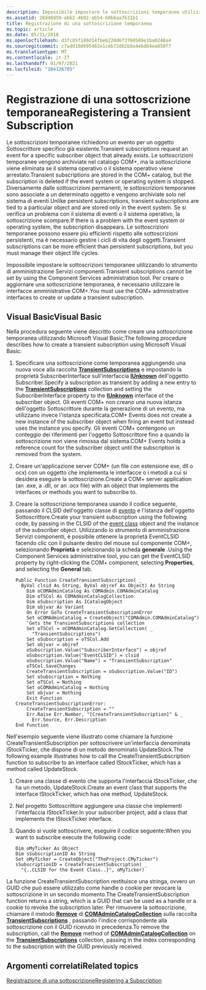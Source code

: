```yaml
---
description: Impossibile impostare le sottoscrizioni temporanee utilizzando lo strumento di amministrazione Servizi componenti. Per creare o aggiornare una sottoscrizione temporanea, è necessario utilizzare le interfacce amministrative COM+.
ms.assetid: 28d48d59-abb2-4682-ab54-60b6aa7b31b1
title: Registrazione di una sottoscrizione temporanea
ms.topic: article
ms.date: 05/31/2018
ms.openlocfilehash: d3fc85f189d14fbe6220d6f3760509e1ba0248a4
ms.sourcegitcommit: c7add10d695482e1ceb72d62b8a4ebd84ea050f7
ms.translationtype: MT
ms.contentlocale: it-IT
ms.lasthandoff: 01/07/2021
ms.locfileid: "104126705"
---
```

# <a name="registering-a-transient-subscription"></a><span data-ttu-id="dc314-104">Registrazione di una sottoscrizione temporanea</span><span class="sxs-lookup"><span data-stu-id="dc314-104">Registering a Transient Subscription</span></span>

<span data-ttu-id="dc314-105">Le sottoscrizioni temporanee richiedono un evento per un oggetto Sottoscrittore specifico già esistente.</span><span class="sxs-lookup"><span data-stu-id="dc314-105">Transient subscriptions request an event for a specific subscriber object that already exists.</span></span> <span data-ttu-id="dc314-106">Le sottoscrizioni temporanee vengono archiviate nel catalogo COM+, ma la sottoscrizione viene eliminata se il sistema operativo o il sistema operativo viene arrestato.</span><span class="sxs-lookup"><span data-stu-id="dc314-106">Transient subscriptions are stored in the COM+ catalog, but the subscription is deleted if the event system or operating system is stopped.</span></span> <span data-ttu-id="dc314-107">Diversamente dalle sottoscrizioni permanenti, le sottoscrizioni temporanee sono associate a un determinato oggetto e vengono archiviate solo nel sistema di eventi.</span><span class="sxs-lookup"><span data-stu-id="dc314-107">Unlike persistent subscriptions, transient subscriptions are tied to a particular object and are stored only in the event system.</span></span> <span data-ttu-id="dc314-108">Se si verifica un problema con il sistema di eventi o il sistema operativo, la sottoscrizione scompare.</span><span class="sxs-lookup"><span data-stu-id="dc314-108">If there is a problem with the event system or operating system, the subscription disappears.</span></span> <span data-ttu-id="dc314-109">Le sottoscrizioni temporanee possono essere più efficienti rispetto alle sottoscrizioni persistenti, ma è necessario gestire i cicli di vita degli oggetti.</span><span class="sxs-lookup"><span data-stu-id="dc314-109">Transient subscriptions can be more efficient than persistent subscriptions, but you must manage their object life cycles.</span></span>

<span data-ttu-id="dc314-110">Impossibile impostare le sottoscrizioni temporanee utilizzando lo strumento di amministrazione Servizi componenti.</span><span class="sxs-lookup"><span data-stu-id="dc314-110">Transient subscriptions cannot be set by using the Component Services administration tool.</span></span> <span data-ttu-id="dc314-111">Per creare o aggiornare una sottoscrizione temporanea, è necessario utilizzare le interfacce amministrative COM+.</span><span class="sxs-lookup"><span data-stu-id="dc314-111">You must use the COM+ administrative interfaces to create or update a transient subscription.</span></span>

## <a name="visual-basic"></a><span data-ttu-id="dc314-112">Visual Basic</span><span class="sxs-lookup"><span data-stu-id="dc314-112">Visual Basic</span></span>

<span data-ttu-id="dc314-113">Nella procedura seguente viene descritto come creare una sottoscrizione temporanea utilizzando Microsoft Visual Basic:</span><span class="sxs-lookup"><span data-stu-id="dc314-113">The following procedure describes how to create a transient subscription using Microsoft Visual Basic:</span></span>

1.  <span data-ttu-id="dc314-114">Specificare una sottoscrizione come temporanea aggiungendo una nuova voce alla raccolta [**TransientSubscriptions**](transientsubscriptions.md) e impostando la proprietà SubscriberInterface sull'interfaccia [**IUnknown**](/windows/desktop/api/unknwn/nn-unknwn-iunknown) dell'oggetto Subscriber.</span><span class="sxs-lookup"><span data-stu-id="dc314-114">Specify a subscription as transient by adding a new entry to the [**TransientSubscriptions**](transientsubscriptions.md) collection and setting the SubscriberInterface property to the [**IUnknown**](/windows/desktop/api/unknwn/nn-unknwn-iunknown) interface of the subscriber object.</span></span> <span data-ttu-id="dc314-115">Gli eventi COM+ non creano una nuova istanza dell'oggetto Sottoscrittore durante la generazione di un evento, ma utilizzano invece l'istanza specificata.</span><span class="sxs-lookup"><span data-stu-id="dc314-115">COM+ Events does not create a new instance of the subscriber object when firing an event but instead uses the instance you specify.</span></span> <span data-ttu-id="dc314-116">Gli eventi COM+ contengono un conteggio dei riferimenti per l'oggetto Sottoscrittore fino a quando la sottoscrizione non viene rimossa dal sistema.</span><span class="sxs-lookup"><span data-stu-id="dc314-116">COM+ Events holds a reference count for the subscriber object until the subscription is removed from the system.</span></span>
2.  <span data-ttu-id="dc314-117">Creare un'applicazione server COM+ (un file con estensione exe, dll o ocx) con un oggetto che implementa le interfacce o i metodi a cui si desidera eseguire la sottoscrizione.</span><span class="sxs-lookup"><span data-stu-id="dc314-117">Create a COM+ server application (an .exe, a .dll, or an .ocx file) with an object that implements the interfaces or methods you want to subscribe to.</span></span>
3.  <span data-ttu-id="dc314-118">Creare la sottoscrizione temporanea usando il codice seguente, passando il CLSID dell'oggetto classe di [evento](the-com--event-class-object.md) e l'istanza dell'oggetto Sottoscrittore.</span><span class="sxs-lookup"><span data-stu-id="dc314-118">Create your transient subscription using the following code, by passing in the CLSID of the [event class](the-com--event-class-object.md) object and the instance of the subscriber object.</span></span> <span data-ttu-id="dc314-119">Utilizzando lo strumento di amministrazione Servizi componenti, è possibile ottenere la proprietà EventCLSID facendo clic con il pulsante destro del mouse sul componente COM+, selezionando **Proprietà** e selezionando la scheda **generale** .</span><span class="sxs-lookup"><span data-stu-id="dc314-119">Using the Component Services administrative tool, you can get the EventCLSID property by right-clicking the COM+ component, selecting **Properties**, and selecting the **General** tab.</span></span>

    ``` syntax
    Public Function CreateTransientSubscription( _
      ByVal clsid As String, ByVal objref As Object) As String 
        Dim oCOMAdminCatalog As COMAdmin.COMAdminCatalog
        Dim oTSCol As COMAdminCatalogCollection
        Dim oSubscription As ICatalogObject
        Dim objvar As Variant
        On Error GoTo CreateTransientSubscriptionError
        Set oCOMAdminCatalog = CreateObject("COMAdmin.COMAdminCatalog")
        'Gets the TransientSubscriptions collection
        Set oTSCol = oCOMAdminCatalog.GetCollection( _
          "TransientSubscriptions")
        Set oSubscription = oTSCol.Add
        Set objvar = objref
        oSubscription.Value("SubscriberInterface") = objref
        oSubscription.Value("EventCLSID") = clsid
        oSubscription.Value("Name") = "TransientSubscription"
        oTSCol.SaveChanges
        CreateTransientSubscription = oSubscription.Value("ID")
        Set oSubscription = Nothing
        Set oTSCol = Nothing
        Set oCOMAdminCatalog = Nothing
        Set objvar = Nothing
        Exit Function
    CreateTransientSubscriptionError:
        CreateTransientSubscription = ""
        Err.Raise Err.Number, "[CreateTransientSubscription]" & _
          Err.Source, Err.Description
    End Function
    ```

<span data-ttu-id="dc314-120">Nell'esempio seguente viene illustrato come chiamare la funzione CreateTransientSubscription per sottoscrivere un'interfaccia denominata IStockTicker, che dispone di un metodo denominato UpdateStock.</span><span class="sxs-lookup"><span data-stu-id="dc314-120">The following example illustrates how to call the CreateTransientSubscription function to subscribe to an interface called IStockTicker, which has a method called UpdateStock.</span></span>

1.  <span data-ttu-id="dc314-121">Creare una classe di evento che supporta l'interfaccia IStockTicker, che ha un metodo, UpdateStock.</span><span class="sxs-lookup"><span data-stu-id="dc314-121">Create an event class that supports the interface IStockTicker, which has one method, UpdateStock.</span></span>
2.  <span data-ttu-id="dc314-122">Nel progetto Sottoscrittore aggiungere una classe che implementi l'interfaccia IStockTicker.</span><span class="sxs-lookup"><span data-stu-id="dc314-122">In your subscriber project, add a class that implements the IStockTicker interface.</span></span>
3.  <span data-ttu-id="dc314-123">Quando si vuole sottoscrivere, eseguire il codice seguente:</span><span class="sxs-lookup"><span data-stu-id="dc314-123">When you want to subscribe execute the following code:</span></span>

    ``` syntax
    Dim oMyTicker As Object
    Dim sSubscriptionID As String
    Set oMyTicker = CreateObject("TheProject.CMyTicker")
    sSubscriptionID = CreateTransientSubscription( _
      "{..CLSID for the Event Class..}", oMyTicker)
    ```

<span data-ttu-id="dc314-124">La funzione CreateTransientSubscription restituisce una stringa, ovvero un GUID che può essere utilizzato come handle o cookie per revocare la sottoscrizione in un secondo momento.</span><span class="sxs-lookup"><span data-stu-id="dc314-124">The CreateTransientSubscription function returns a string, which is a GUID that can be used as a handle or a cookie to revoke the subscription later.</span></span> <span data-ttu-id="dc314-125">Per rimuovere la sottoscrizione, chiamare il metodo [**Remove**](/windows/desktop/api/ComAdmin/nf-comadmin-icatalogcollection-remove) di [**COMAdminCatalogCollection**](comadmincatalogcollection.md) sulla raccolta [**TransientSubscriptions**](transientsubscriptions.md) , passando l'indice corrispondente alla sottoscrizione con il GUID ricevuto in precedenza.</span><span class="sxs-lookup"><span data-stu-id="dc314-125">To remove the subscription, call the [**Remove**](/windows/desktop/api/ComAdmin/nf-comadmin-icatalogcollection-remove) method of [**COMAdminCatalogCollection**](comadmincatalogcollection.md) on the [**TransientSubscriptions**](transientsubscriptions.md) collection, passing in the index corresponding to the subscription with the GUID previously received.</span></span>

## <a name="related-topics"></a><span data-ttu-id="dc314-126">Argomenti correlati</span><span class="sxs-lookup"><span data-stu-id="dc314-126">Related topics</span></span>

<dl> <dt>

[<span data-ttu-id="dc314-127">Registrazione di una sottoscrizione</span><span class="sxs-lookup"><span data-stu-id="dc314-127">Registering a Subscription</span></span>](registering-a-subscription.md)
</dt> </dl>

 

 
